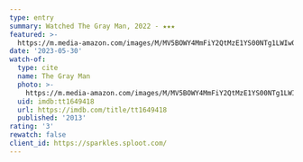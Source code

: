 ```yaml
---
type: entry
summary: Watched The Gray Man, 2022 - ★★★
featured: >-
  https://m.media-amazon.com/images/M/MV5BOWY4MmFiY2QtMzE1YS00NTg1LWIwOTQtYTI4ZGUzNWIxNTVmXkEyXkFqcGdeQXVyODk4OTc3MTY@._V1_SX300.jpg
date: '2023-05-30'
watch-of:
  type: cite
  name: The Gray Man
  photo: >-
    https://m.media-amazon.com/images/M/MV5BOWY4MmFiY2QtMzE1YS00NTg1LWIwOTQtYTI4ZGUzNWIxNTVmXkEyXkFqcGdeQXVyODk4OTc3MTY@._V1_SX300.jpg
  uid: imdb:tt1649418
  url: https://imdb.com/title/tt1649418
  published: '2013'
rating: '3'
rewatch: false
client_id: https://sparkles.sploot.com/
---
```


